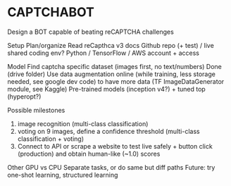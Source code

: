 # CAPTCHABOT
Design a BOT capable of beating reCAPTCHA challenges

Setup
Plan/organize
Read reCapthca v3 docs
Github repo (+ test) / live shared coding env?
Python / TensorFlow / AWS account + access

Model
Find captcha specific dataset (images first, no text/numbers) Done (drive folder)
Use data augmentation online (while training, less storage needed, see google dev code) to have more data (TF ImageDataGenerator module, see Kaggle)
Pre-trained models (inception v4?) + tuned top (hyperopt?)

Possible milestones
1) image recognition (multi-class classification)
2) voting on 9 images, define a confidence threshold (multi-class classification + voting)
3) Connect to API or scrape a website to test live safely + button click (production) and obtain human-like (~1.0) scores

Other
GPU vs CPU
Separate tasks, or do same but diff paths
Future: try one-shot learning, structured learning
